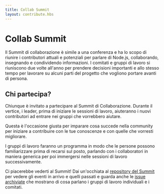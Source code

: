 ```yaml
---
title: Collab Summit
layout: contribute.hbs
---
```


# Collab Summit
Il Summit di collaborazione è simile a una conferenza e ha lo scopo di
riunire i contributori attuali e potenziali per parlare di Node.js, collaborando,
insegnando e condividendo informazioni. I comitati e gruppi di lavoro si riuniscono
due volte all'anno per prendere decisioni importanti e allo stesso tempo per
lavorare su alcuni parti del progetto che vogliono portare avanti di persona.

## Chi partecipa?

Chiunque è invitato a partecipare al Summit di Collaborazione. Durante il vertice,
i leader, prima di iniziare le sessioni di lavoro, aiuteranno i nuovi contributori
ad entrare nei gruppi che vorrebbero aiutare.

Questa è l'occasione giusta per imparare cosa succede nella community per iniziare a
contribuire con le tue conoscenze e con quelle che vorresti migliorare.

I gruppi di lavoro faranno un programma in modo che le persone possono familiarizzare
prima di recarsi sul posto, parlando con i collaboratori in maniera generica per poi
immergersi nelle sessioni di lavoro successivamente.

Ci piacerebbe vederti al Summit! Dai un'occhiata al
[repository del Summit](https://github.com/nodejs/summit)
per vedere gli eventi in arrivo e quelli passati e guarda anche le
[issue archiviate](https://github.com/nodejs/summit/issues) che mostrano di cosa
parlano i gruppi di lavoro individuali e i comitati.
